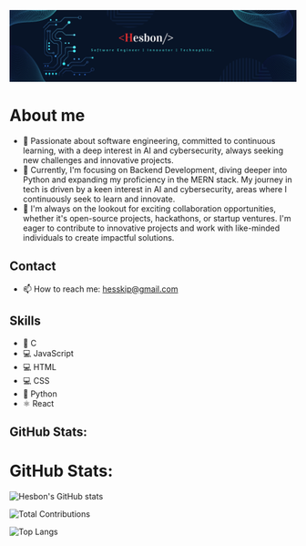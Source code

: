 ![Banner](https://github.com/Heshbon/Heshbon/blob/main/hes.png)

# About me
- 🌱 Passionate about software engineering, committed to continuous learning, with a deep interest in AI and cybersecurity, always seeking new challenges and innovative projects.
- 🔭 Currently, I'm focusing on Backend Development, diving deeper into Python and expanding my proficiency in the MERN stack. My journey in tech is driven by a keen interest in AI and cybersecurity, areas where I continuously seek to learn and innovate.
- 👯 I'm always on the lookout for exciting collaboration opportunities, whether it's open-source projects, hackathons, or startup ventures. I'm eager to contribute to innovative projects and work with like-minded individuals to create impactful solutions.

## Contact
- 📫 How to reach me: hesskip@gmail.com
  
## Skills
- 🐪 C
- 💻 JavaScript
- 💻 HTML
- 💻 CSS
- 🐍 Python
- ⚛️ React

## GitHub Stats:

# GitHub Stats:
![Hesbon's GitHub stats](https://github-readme-stats.vercel.app/api?username=Heshbon&show_icons=true&theme=radical&include_all_commits=true&count_private=true&custom_title=GitHub%20Stats%20-%20Hesbon&hide=issues&hide_rank=true&hide_title=true&bg_color=ffffff00&hide_border=true)

![Total Contributions](https://github-readme-streak-stats.herokuapp.com/?user=Heshbon&theme=radical)

![Top Langs](https://github-readme-stats.vercel.app/api/top-langs/?username=Heshbon&layout=compact&theme=radical)
